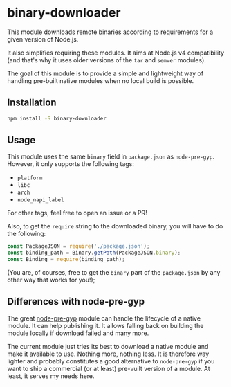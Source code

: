 # binary-downloader
This module downloads remote binaries according to requirements for a given
version of Node.js.

It also simplifies requiring these modules.
It aims at Node.js v4 compatibility (and that's why it uses older versions of
the `tar` and `semver` modules).

The goal of this module is to provide a simple and lightweight way of handling
pre-built native modules when no local build is possible.

## Installation

```bash
npm install -S binary-downloader
```

## Usage
This module uses the same `binary` field in `package.json` as `node-pre-gyp`.
However, it only supports the following tags:
* `platform`
* `libc`
* `arch`
* `node_napi_label`

For other tags, feel free to open an issue or a PR!

Also, to get the `require` string to the downloaded binary, you will have to do
the following:
```js
const PackageJSON = require('./package.json');
const binding_path = Binary.getPath(PackageJSON.binary);
const Binding = require(binding_path);
``` 
(You are, of courses, free to get the `binary` part of the `package.json` by any
other way that works for you!);

## Differences with node-pre-gyp

The great [node-pre-gyp](TODO) module can handle the lifecycle of a native
module. It can help publishing it. It allows falling back on building the module
locally if download failed and many more.

The current module just tries its best to download a native module and make it
available to use. Nothing more, nothing less. It is therefore way lighter and
probably constitutes a good alternative to `node-pre-gyp` if you want to ship
a commercial (or at least) pre-vuilt version of a module. At least, it serves
my needs here.


